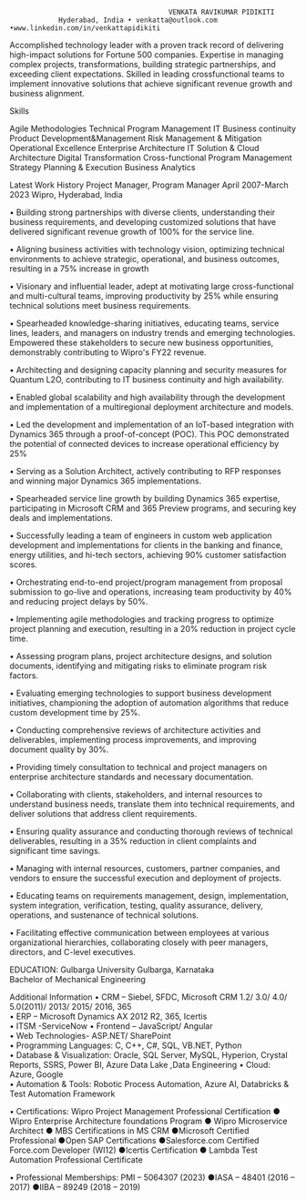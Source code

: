                                            VENKATA RAVIKUMAR PIDIKITI 
                Hyderabad, India • venkatta@outlook.com •www.linkedin.com/in/venkattapidikiti  

Accomplished technology leader with a proven track record of delivering high-impact solutions for Fortune 500 companies. Expertise in managing complex projects, transformations, building strategic partnerships, and exceeding client expectations. Skilled in leading crossfunctional teams to implement innovative solutions that achieve significant revenue growth and business alignment. 

Skills 

Agile Methodologies                  Technical Program Management      IT Business continuity      
Product Development&Management       Risk Management & Mitigation      Operational Excellence 
Enterprise Architecture              IT Solution & Cloud Architecture  Digital Transformation
Cross-functional Program Management  Strategy Planning & Execution     Business Analytics 

Latest Work History 
Project Manager, Program Manager April 2007-March 2023  Wipro, Hyderabad, India 
    
• Building strong partnerships with diverse clients, understanding their business requirements, and developing customized solutions 
that have delivered significant revenue growth of 100% for the service line. 

• Aligning business activities with technology vision, optimizing technical environments to achieve strategic, operational, and business 
outcomes, resulting in a 75% increase in growth 

• Visionary and influential leader, adept at motivating large cross-functional and multi-cultural teams, improving productivity by 25% 
while ensuring technical solutions meet business requirements. 

• Spearheaded knowledge-sharing initiatives, educating teams, service lines, leaders, and managers on industry trends and emerging 
technologies. Empowered these stakeholders to secure new business opportunities, demonstrably contributing to Wipro's FY22 
revenue. 

• Architecting and designing capacity planning and security measures for Quantum L2O, contributing to IT business continuity and high 
availability. 

• Enabled global scalability and high availability through the development and implementation of a multiregional deployment 
architecture and models. 

• Led the development and implementation of an IoT-based integration with Dynamics 365 through a proof-of-concept (POC). This POC 
demonstrated the potential of connected devices to increase operational efficiency by 25% 

• Serving as a Solution Architect, actively contributing to RFP responses and winning major Dynamics 365 implementations. 

• Spearheaded service line growth by building Dynamics 365 expertise, participating in Microsoft CRM and 365 Preview programs, and 
securing key deals and implementations. 

• Successfully leading a team of engineers in custom web application development and implementations for clients in the banking and 
finance, energy utilities, and hi-tech sectors, achieving 90% customer satisfaction scores. 

• Orchestrating end-to-end project/program management from proposal submission to go-live and operations, increasing team 
productivity by 40% and reducing project delays by 50%. 

• Implementing agile methodologies and tracking progress to optimize project planning and execution, resulting in a 20% reduction in 
project cycle time. 

• Assessing program plans, project architecture designs, and solution documents, identifying and mitigating risks to eliminate program 
risk factors. 

• Evaluating emerging technologies to support business development initiatives, championing the adoption of automation algorithms 
that reduce custom development time by 25%.

• Conducting comprehensive reviews of architecture activities and deliverables, implementing process improvements, and improving 
document quality by 30%. 

• Providing timely consultation to technical and project managers on enterprise architecture standards and necessary documentation. 

• Collaborating with clients, stakeholders, and internal resources to understand business needs, translate them into technical 
requirements, and deliver solutions that address client requirements. 

• Ensuring quality assurance and conducting thorough reviews of technical deliverables, resulting in a 35% reduction in client 
complaints and significant time savings. 

• Managing with internal resources, customers, partner companies, and vendors to ensure the successful execution and deployment of 
projects. 

• Educating teams on requirements management, design, implementation, system integration, verification, testing, quality assurance, 
delivery, operations, and sustenance of technical solutions. 

• Facilitating effective communication between employees at various organizational hierarchies, collaborating closely with peer 
managers, directors, and C-level executives. 


EDUCATION: Gulbarga University   Gulbarga, Karnataka  
Bachelor of Mechanical Engineering 


Additional Information 
• CRM – Siebel, SFDC, Microsoft CRM 1.2/ 3.0/ 4.0/ 5.0(2011)/ 2013/ 2015/ 2016, 365       
• ERP – Microsoft Dynamics AX 2012 R2, 365, Icertis  
• ITSM -ServiceNow 
• Frontend – JavaScript/ Angular   
• Web Technologies- ASP.NET/ SharePoint  
• Programming Languages: C, C++, C#, SQL, VB.NET, Python     
• Database & Visualization: Oracle, SQL Server, MySQL, Hyperion, Crystal Reports, SSRS, Power BI, Azure Data Lake ,Data Engineering 
• Cloud: Azure, Google         
• Automation & Tools: Robotic Process Automation, Azure AI, Databricks & Test Automation Framework 

• Certifications:  Wipro Project Management Professional Certification ● Wipro Enterprise Architecture foundations 
Program ● Wipro Microservice Architect ● MBS Certifications in MS CRM ●Microsoft Certified Professional ●Open SAP 
Certifications ●Salesforce.com Certified Force.com Developer (WI12) ●Icertis Certification ● Lambda Test Automation 
Professional Certificate  

• Professional Memberships: PMI – 5064307 (2023) ●IASA – 48401 (2016 – 2017) ●IIBA – 89249 (2018 – 2019)
